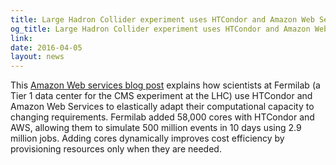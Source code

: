 ```yaml
---
title: Large Hadron Collider experiment uses HTCondor and Amazon Web Services to probe nature
og_title: Large Hadron Collider experiment uses HTCondor and Amazon Web Services to probe nature
link: 
date: 2016-04-05
layout: news
---
```


This <a href="https://aws.amazon.com/blogs/aws/experiment-that-discovered-the-higgs-boson-uses-aws-to-probe-nature/" data-proofer-ignore>Amazon Web services blog post</a> explains how scientists at Fermilab (a Tier 1 data center for the CMS experiment at the LHC) use HTCondor and Amazon Web Services to elastically adapt their computational capacity to changing requirements. Fermilab added 58,000 cores with HTCondor and AWS, allowing them to simulate 500 million events in 10 days using 2.9 million jobs. Adding cores dynamically improves cost efficiency by provisioning resources only when they are needed. 
